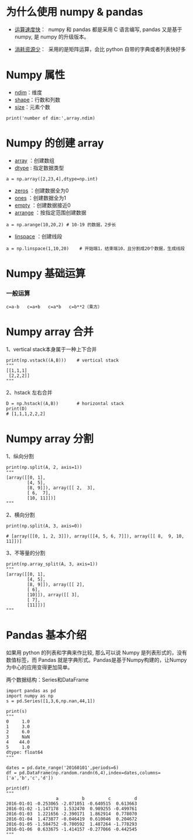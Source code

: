 # 为什么使用 numpy & pandas
* [运算速度快]()：
  numpy 和 pandas 都是采用 C 语言编写, pandas 又是基于 numpy, 是 numpy 的升级版本。
  
* [消耗资源少]()：
  采用的是矩阵运算，会比 python 自带的字典或者列表快好多
  
# Numpy 属性

- [ndim]()：维度
- [shape]()：行数和列数
- [size]()：元素个数

```
print('number of dim:',array.ndim)
```

# Numpy 的创建 array

- [array]() ：创建数组
- [dtype]() : 指定数据类型

```
a = np.array([2,23,4],dtype=np.int)
```

- [zeros]() ：创建数据全为0
- [ones]() ：创建数据全为1
- [empty]() ：创建数据接近0
- [arrange]() ：按指定范围创建数据

```
a = np.arange(10,20,2) # 10-19 的数据，2步长
```

- [linspace]() ：创建线段

```
a = np.linspace(1,10,20)    # 开始端1，结束端10，且分割成20个数据，生成线段
```

# Numpy 基础运算

### 一般运算

```
c=a-b   c=a+b   c=a*b   c=b**2（乘方）
```

# Numpy array 合并

1、vertical stack本身属于一种上下合并

```
print(np.vstack((A,B)))    # vertical stack
"""
[[1,1,1]
 [2,2,2]]
"""
```

2、hstack  左右合并

```
D = np.hstack((A,B))       # horizontal stack
print(D)
# [1,1,1,2,2,2]
```

# Numpy array 分割

1、纵向分割

```
print(np.split(A, 2, axis=1))
"""
[array([[0, 1],
        [4, 5],
        [8, 9]]), array([[ 2,  3],
        [ 6,  7],
        [10, 11]])]
"""
```

2、横向分割

```
print(np.split(A, 3, axis=0))

# [array([[0, 1, 2, 3]]), array([[4, 5, 6, 7]]), array([[ 8,  9, 10, 11]])]
```
3、不等量的分割

```
print(np.array_split(A, 3, axis=1))
"""
[array([[0, 1],
        [4, 5],
        [8, 9]]), array([[ 2],
        [ 6],
        [10]]), array([[ 3],
        [ 7],
        [11]])]
"""
```

# Pandas 基本介绍

如果用 python 的列表和字典来作比较, 那么可以说 Numpy 是列表形式的，没有数值标签，而 Pandas 就是字典形式。Pandas是基于Numpy构建的，让Numpy为中心的应用变得更加简单。

两个数据结构：Series和DataFrame

```
import pandas as pd
import numpy as np
s = pd.Series([1,3,6,np.nan,44,1])

print(s)
"""
0     1.0
1     3.0
2     6.0
3     NaN
4    44.0
5     1.0
dtype: float64
"""

dates = pd.date_range('20160101',periods=6)
df = pd.DataFrame(np.random.randn(6,4),index=dates,columns=['a','b','c','d'])

print(df)
"""
                   a         b         c         d
2016-01-01 -0.253065 -2.071051 -0.640515  0.613663
2016-01-02 -1.147178  1.532470  0.989255 -0.499761
2016-01-03  1.221656 -2.390171  1.862914  0.778070
2016-01-04  1.473877 -0.046419  0.610046  0.204672
2016-01-05 -1.584752 -0.700592  1.487264 -1.778293
2016-01-06  0.633675 -1.414157 -0.277066 -0.442545
"""
```



